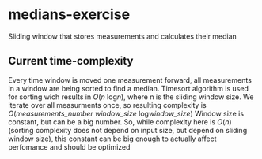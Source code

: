 # medians-exercise
Sliding window that stores measurements and calculates their median

## Current time-complexity

Every time window is moved one measurement forward, all measurements in a window are being sorted to find a median.
Timesort algorithm is used for sorting wich results in *O*(*n* log*n*), where n is the sliding window size.
We iterate over all measurments once, so resulting complexity is *O*(*measurements_number* *window_size* log*window_size*)
Window size is constant, but can be a big number.
So, while complexity here is *O*(*n*) (sorting complexity does not depend on input size, but depend on sliding window size),
this constant can be big enough to actually affect perfomance and should be optimized
